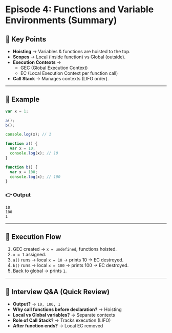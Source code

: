 # Episode 4: Functions and Variable Environments (Summary)

## 📌 Key Points
- **Hoisting** → Variables & functions are hoisted to the top.  
- **Scopes** → Local (inside function) vs Global (outside).  
- **Execution Contexts** →  
  - GEC (Global Execution Context)  
  - EC (Local Execution Context per function call)  
- **Call Stack** → Manages contexts (LIFO order).  

---

## 📌 Example
```js
var x = 1;

a();
b();

console.log(x); // 1

function a() {
  var x = 10;
  console.log(x); // 10
}

function b() {
  var x = 100;
  console.log(x); // 100
}
```

### 👉 Output
```
10
100
1
```

---

## 📌 Execution Flow
1. GEC created → `x = undefined`, functions hoisted.  
2. `x = 1` assigned.  
3. `a()` runs → local `x = 10` → prints 10 → EC destroyed.  
4. `b()` runs → local `x = 100` → prints 100 → EC destroyed.  
5. Back to global → prints `1`.  

---

## 🎯 Interview Q&A (Quick Review)
- **Output?** → `10, 100, 1`  
- **Why call functions before declaration?** → Hoisting  
- **Local vs Global variables?** → Separate contexts  
- **Role of Call Stack?** → Tracks execution (LIFO)  
- **After function ends?** → Local EC removed  
